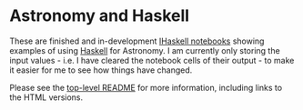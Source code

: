 
# Astronomy and Haskell

These are finished and in-development [IHaskell
notebooks](http://gibiansky.github.io/IHaskell/) showing examples of
using [Haskell](https://www.haskell.org/) for Astronomy. I am
currently only storing the input values - i.e. I have cleared the
notebook cells of their output - to make it easier for me to see how
things have changed.

Please see the [top-level
README](https://github.com/DougBurke/astro-haskell/blob/master/README.md)
for more information, including links to the HTML versions.

